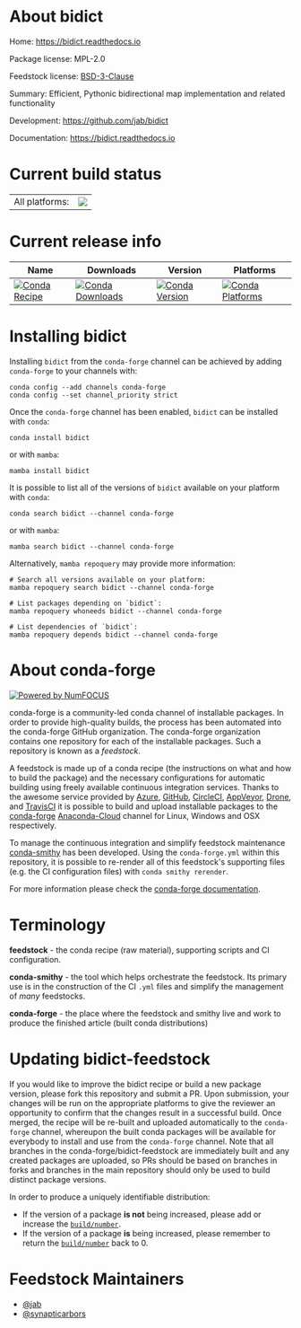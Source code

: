 About bidict
============

Home: https://bidict.readthedocs.io

Package license: MPL-2.0

Feedstock license: [BSD-3-Clause](https://github.com/conda-forge/bidict-feedstock/blob/main/LICENSE.txt)

Summary: Efficient, Pythonic bidirectional map implementation and related functionality

Development: https://github.com/jab/bidict

Documentation: https://bidict.readthedocs.io

Current build status
====================


<table><tr><td>All platforms:</td>
    <td>
      <a href="https://dev.azure.com/conda-forge/feedstock-builds/_build/latest?definitionId=3690&branchName=main">
        <img src="https://dev.azure.com/conda-forge/feedstock-builds/_apis/build/status/bidict-feedstock?branchName=main">
      </a>
    </td>
  </tr>
</table>

Current release info
====================

| Name | Downloads | Version | Platforms |
| --- | --- | --- | --- |
| [![Conda Recipe](https://img.shields.io/badge/recipe-bidict-green.svg)](https://anaconda.org/conda-forge/bidict) | [![Conda Downloads](https://img.shields.io/conda/dn/conda-forge/bidict.svg)](https://anaconda.org/conda-forge/bidict) | [![Conda Version](https://img.shields.io/conda/vn/conda-forge/bidict.svg)](https://anaconda.org/conda-forge/bidict) | [![Conda Platforms](https://img.shields.io/conda/pn/conda-forge/bidict.svg)](https://anaconda.org/conda-forge/bidict) |

Installing bidict
=================

Installing `bidict` from the `conda-forge` channel can be achieved by adding `conda-forge` to your channels with:

```
conda config --add channels conda-forge
conda config --set channel_priority strict
```

Once the `conda-forge` channel has been enabled, `bidict` can be installed with `conda`:

```
conda install bidict
```

or with `mamba`:

```
mamba install bidict
```

It is possible to list all of the versions of `bidict` available on your platform with `conda`:

```
conda search bidict --channel conda-forge
```

or with `mamba`:

```
mamba search bidict --channel conda-forge
```

Alternatively, `mamba repoquery` may provide more information:

```
# Search all versions available on your platform:
mamba repoquery search bidict --channel conda-forge

# List packages depending on `bidict`:
mamba repoquery whoneeds bidict --channel conda-forge

# List dependencies of `bidict`:
mamba repoquery depends bidict --channel conda-forge
```


About conda-forge
=================

[![Powered by
NumFOCUS](https://img.shields.io/badge/powered%20by-NumFOCUS-orange.svg?style=flat&colorA=E1523D&colorB=007D8A)](https://numfocus.org)

conda-forge is a community-led conda channel of installable packages.
In order to provide high-quality builds, the process has been automated into the
conda-forge GitHub organization. The conda-forge organization contains one repository
for each of the installable packages. Such a repository is known as a *feedstock*.

A feedstock is made up of a conda recipe (the instructions on what and how to build
the package) and the necessary configurations for automatic building using freely
available continuous integration services. Thanks to the awesome service provided by
[Azure](https://azure.microsoft.com/en-us/services/devops/), [GitHub](https://github.com/),
[CircleCI](https://circleci.com/), [AppVeyor](https://www.appveyor.com/),
[Drone](https://cloud.drone.io/welcome), and [TravisCI](https://travis-ci.com/)
it is possible to build and upload installable packages to the
[conda-forge](https://anaconda.org/conda-forge) [Anaconda-Cloud](https://anaconda.org/)
channel for Linux, Windows and OSX respectively.

To manage the continuous integration and simplify feedstock maintenance
[conda-smithy](https://github.com/conda-forge/conda-smithy) has been developed.
Using the ``conda-forge.yml`` within this repository, it is possible to re-render all of
this feedstock's supporting files (e.g. the CI configuration files) with ``conda smithy rerender``.

For more information please check the [conda-forge documentation](https://conda-forge.org/docs/).

Terminology
===========

**feedstock** - the conda recipe (raw material), supporting scripts and CI configuration.

**conda-smithy** - the tool which helps orchestrate the feedstock.
                   Its primary use is in the construction of the CI ``.yml`` files
                   and simplify the management of *many* feedstocks.

**conda-forge** - the place where the feedstock and smithy live and work to
                  produce the finished article (built conda distributions)


Updating bidict-feedstock
=========================

If you would like to improve the bidict recipe or build a new
package version, please fork this repository and submit a PR. Upon submission,
your changes will be run on the appropriate platforms to give the reviewer an
opportunity to confirm that the changes result in a successful build. Once
merged, the recipe will be re-built and uploaded automatically to the
`conda-forge` channel, whereupon the built conda packages will be available for
everybody to install and use from the `conda-forge` channel.
Note that all branches in the conda-forge/bidict-feedstock are
immediately built and any created packages are uploaded, so PRs should be based
on branches in forks and branches in the main repository should only be used to
build distinct package versions.

In order to produce a uniquely identifiable distribution:
 * If the version of a package **is not** being increased, please add or increase
   the [``build/number``](https://docs.conda.io/projects/conda-build/en/latest/resources/define-metadata.html#build-number-and-string).
 * If the version of a package **is** being increased, please remember to return
   the [``build/number``](https://docs.conda.io/projects/conda-build/en/latest/resources/define-metadata.html#build-number-and-string)
   back to 0.

Feedstock Maintainers
=====================

* [@jab](https://github.com/jab/)
* [@synapticarbors](https://github.com/synapticarbors/)

